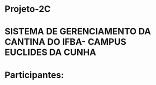 # Projeto-2C
# SISTEMA DE GERENCIAMENTO DA CANTINA DO IFBA- CAMPUS EUCLIDES DA CUNHA

# Participantes:




